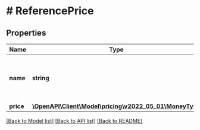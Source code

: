 # # ReferencePrice

## Properties

Name | Type | Description | Notes
------------ | ------------- | ------------- | -------------
**name** | **string** | The name of the reference price, such as &#x60;CompetitivePriceThreshold&#x60; and &#x60;WasPrice&#x60;. For reference price definitions, refer to the [Use Case Guide](https://developer-docs.amazon.com/sp-api/docs/product-pricing-api-v2022-05-01-use-case-guide). |
**price** | [**\OpenAPI\Client\Model\pricing\v2022_05_01\MoneyType**](MoneyType.md) |  |

[[Back to Model list]](../../README.md#models) [[Back to API list]](../../README.md#endpoints) [[Back to README]](../../README.md)

